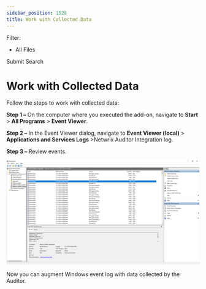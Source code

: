 ```yaml
---
sidebar_position: 1528
title: Work with Collected Data
---
```


Filter: 

* All Files

Submit Search

# Work with Collected Data

Follow the steps to work with collected data:

**Step 1 –** On the computer where you executed the add-on, navigate to **Start** > **All Programs** > **Event Viewer**.

**Step 2 –** In the Event Viewer dialog, navigate to **Event Viewer (local)** > **Applications and Services Logs** >Netwrix Auditor Integration log.

**Step 3 –** Review events.

[![EventLog_Export_Example](../../../../../../static/images/Auditor_10.7/Content/Resources/Images/Auditor/Addon/EventLogExportExample_thumb_0_0.png "EventLog_Export_Example")](../../../Resources/Images/Auditor/Addon/EventLogExportExample.png)

Now you can augment Windows event log with data collected by the Auditor.